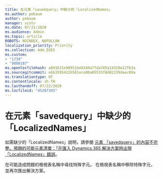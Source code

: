 ```yaml
---
title: 在元素「savedquery」中缺少的「LocalizedNames」
ms.author: pebaum
author: pebaum
manager: scotv
ms.date: 07/21/2020
ms.audience: Admin
ms.topic: article
ROBOTS: NOINDEX, NOFOLLOW
localization_priority: Priority
ms.collection: Adm_O365
ms.custom:
- "1739"
- "9000187"
ms.openlocfilehash: a891b31e90951be8349a7fda705a14320e22fb3a
ms.sourcegitcommit: ebb3595422b581eca98a05533f8d82239daec09a
ms.translationtype: HT
ms.contentlocale: zh-TW
ms.lasthandoff: 07/22/2020
ms.locfileid: "45207345"
---
```

# <a name="missing-localizednames-in-element-savedquery"></a>在元素「savedquery」中缺少的「LocalizedNames」

如需缺少的「LocalizedNames」說明，請參閱 [元素 「savedquery」的內容不完整。預期的可能元素清單：「在匯入 Dynamics 365 解決方案時出現「LocalizedNames」錯誤](https://support.microsoft.com/help/4463330/the-element-savedquery-has-incomplete-content-list-of-possible-element)。

在可能造成問題的檢視表名稱中尋找特殊字元。 在檢視表名稱中移除特殊字元，並再次匯出解決方案。